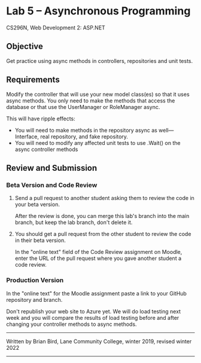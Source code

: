 # Lab 5 – Asynchronous Programming

CS296N, Web Development 2: ASP.NET

## Objective

Get practice using async methods in controllers, repositories and unit tests.

## Requirements

Modify the controller that will use your new model class(es) so that it uses async methods. You only need to make the methods that access the database or that use the UserManager or RoleManager async. 

This will have ripple effects:

- You will need to make methods in the repository async as well&mdash;Interface, real repository, and fake repository. 
- You will need to modify any affected unit tests to use .Wait() on the async controller methods

## Review and Submission

### Beta Version and Code Review

1. Send a pull request to another student asking them to review the code in your beta version. 

   After the review is done, you can merge this lab's branch into the main branch, but keep the lab branch, don't delete it.

2. You should get a pull request from the other student to review the code in their beta version.

   In the "online text" field of the Code Review assignment on Moodle, enter the URL of the pull request where you gave another student a code review.

### Production Version

In the "online text" for the Moodle assignment paste a link to your GitHub repository and branch.

Don't republish your web site to Azure yet. We will do load testing next week and you will compare the results of load testing before and after changing your controller methods to async methods.



------

Written by Brian Bird, Lane Community College, winter 2019, revised winter 2022

------

